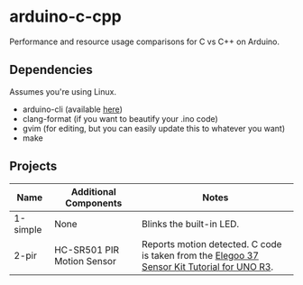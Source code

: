 # arduino-c-cpp

Performance and resource usage comparisons for C vs C++ on Arduino.

## Dependencies

Assumes you're using Linux.

* arduino-cli (available [here](https://github.com/arduino/arduino-cli))
* clang-format (if you want to beautify your .ino code)
* gvim (for editing, but you can easily update this to whatever you want)
* make

## Projects

Name | Additional Components | Notes
---------|----------|----------
1-simple | None | Blinks the built-in LED.
2-pir | HC-SR501 PIR Motion Sensor | Reports motion detected.  C code is taken from the [Elegoo 37 Sensor Kit Tutorial for UNO R3](https://drive.google.com/file/d/1jfLQ6lDgM_gSl604r_zW7n1IvWrFUKN9/view).